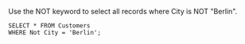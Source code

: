 Use the NOT keyword to select all records where City is NOT "Berlin".

    SELECT * FROM Customers
    WHERE Not City = 'Berlin';
